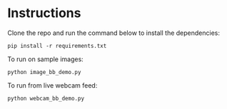 # Instructions

Clone the repo and run the command below to install the dependencies:

```
pip install -r requirements.txt
```

To run on sample images:

```
python image_bb_demo.py
```

To run from live webcam feed:

```
python webcam_bb_demo.py 
```
